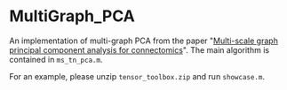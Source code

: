 # MultiGraph_PCA

An implementation of multi-graph PCA from the paper "[Multi-scale graph principal component analysis for connectomics](https://arxiv.org/abs/2010.02332)". The main algorithm is contained in `ms_tn_pca.m`.

For an example, please unzip `tensor_toolbox.zip` and run `showcase.m`.
